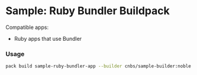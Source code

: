 # Sample: Ruby Bundler Buildpack

Compatible apps:
- Ruby apps that use Bundler

### Usage

```bash
pack build sample-ruby-bundler-app --builder cnbs/sample-builder:noble --buildpack . --path ../../apps/ruby-bundler
```